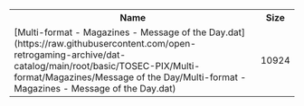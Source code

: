 <table>
<tr><th>Name</th><th>Size</th></tr>
<tr><td>[Multi-format - Magazines - Message of the Day.dat](https://raw.githubusercontent.com/open-retrogaming-archive/dat-catalog/main/root/basic/TOSEC-PIX/Multi-format/Magazines/Message of the Day/Multi-format - Magazines - Message of the Day.dat)</td><td>10924</td></tr>
</table>
